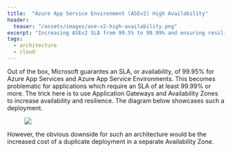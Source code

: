 ```yaml
---
title:  "Azure App Service Environment (ASEv2) High Availability"
header:
  teaser: "/assets/images/ase-v2-high-availability.png"
excerpt: "Increasing ASEv2 SLA from 99.5% to 99.99% and ensuring resilience and minimal downtime."
tags:
  - architecture
  - cloud
---
```


Out of the box, Microsoft guarantes an SLA, or availability, of 99.95% for Azure App Services and Azure App Service Environments.  This becomes problematic for applications which require an SLA of at least 99.99% or more.  The trick here is to use Application Gateways and Availability Zones to increase availability and resilience.  The diagram below showcases such a deployment.  

<figure style="width: 400px" class="align-left">
	<a href="{{ site.url }}{{ site.baseurl }}/assets/images/ase-v2-high-availability.png"><img src="{{ site.url }}{{ site.baseurl }}/assets/images/ase-v2-high-availability.png"></a>
</figure>

However, the obvious downside for such an architecture would be the increased cost of a duplicate deployment in a separate Availability Zone.
